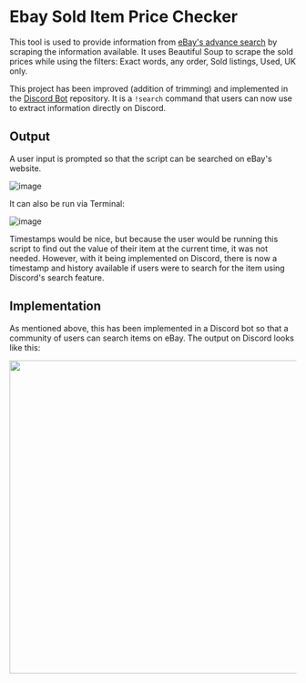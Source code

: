 # Ebay Sold Item Price Checker

This tool is used to provide information from [eBay's advance search](https://www.ebay.co.uk/sch/ebayadvsearch) by scraping the information available. It uses Beautiful Soup to scrape the sold prices while using the filters: Exact words, any order, Sold listings, Used, UK only. 

This project has been improved (addition of trimming) and implemented in the [Discord Bot](https://github.com/sachinlim/discord-bot) repository. It is a `!search` command that users can now use to extract information directly on Discord.

## Output

A user input is prompted so that the script can be searched on eBay's website.

![image](https://user-images.githubusercontent.com/80691974/210365167-29ff6d98-4cc8-4139-9c59-26ba178b00fe.png)

It can also be run via Terminal: 

![image](https://user-images.githubusercontent.com/80691974/210365737-d6509b37-3f31-43a1-9875-e3ee4ee868c6.png)

Timestamps would be nice, but because the user would be running this script to find out the value of their item at the current time, it was not needed. However, with it being implemented on Discord, there is now a timestamp and history available if users were to search for the item using Discord's search feature.

## Implementation 

As mentioned above, this has been implemented in a Discord bot so that a community of users can search items on eBay. The output on Discord looks like this: 

<p align="left">
  <img src="https://user-images.githubusercontent.com/80691974/208790787-ef499007-b8bd-4b16-9b9a-0dfce2b813be.png" width="550">
</p>

